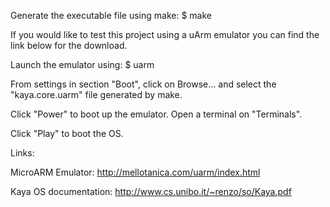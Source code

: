 Generate the executable file using make:
$ make

If you would like to test this project using a uArm emulator you can find the link below for the download.

Launch the emulator using:
$ uarm

From settings in section "Boot", click on Browse... and select the "kaya.core.uarm" file generated by make.

Click "Power" to boot up the emulator.
Open a terminal on "Terminals".

Click "Play" to boot the OS.

Links:

MicroARM Emulator:
http://mellotanica.com/uarm/index.html

Kaya OS documentation:
http://www.cs.unibo.it/~renzo/so/Kaya.pdf
